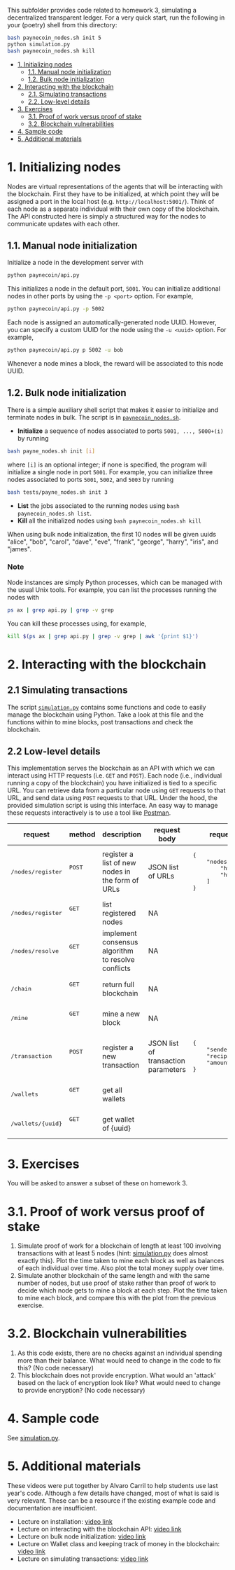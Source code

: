 This subfolder provides code related to homework 3, simulating a decentralized transparent ledger.
For a very quick start, run the following in your (poetry) shell from this directory:
```sh
bash paynecoin_nodes.sh init 5
python simulation.py
bash paynecoin_nodes.sh kill
```

- [1. Initializing nodes](#1-initializing-nodes)
  - [1.1. Manual node initialization](#11-manual-node-initialization)
  - [1.2. Bulk node initialization](#12-bulk-node-initialization)
- [2. Interacting with the blockchain](#2-interacting-with-the-blockchain)
  - [2.1. Simulating transactions](#21-simulating-transactions)
  - [2.2. Low-level details](#22-low-level-details)
- [3. Exercises](#3-exercises)
  - [3.1. Proof of work versus proof of stake](#31-proof-of-work-versus-proof-of-stake)
  - [3.2. Blockchain vulnerabilities](#32-blockchain-vulnerabilities)
- [4. Sample code](#4-sample-code)
- [5. Additional materials](#4-additional-materials)

# 1. Initializing nodes

Nodes are virtual representations of the agents that will be interacting with the blockchain. First they have to be initialized, at which point they will be assigned a port in the local host (e.g. `http://localhost:5001/`). Think of each node as a separate individual with their own copy of the blockchain. The API constructed here is simply a structured way for the nodes to communicate updates with each other.

## 1.1. Manual node initialization

Initialize a node in the development server with
```sh
python paynecoin/api.py
```
This initializes a node in the default port, `5001`.
You can initialize additional nodes in other ports by using the `-p <port>` option. For example,
```sh
python paynecoin/api.py -p 5002
```

Each node is assigned an automatically-generated node UUID. However, you can specify a custom UUID for the node using the `-u <uuid>` option. For example,
```sh
python paynecoin/api.py p 5002 -u bob
```
Whenever a node mines a block, the reward will be associated to this node UUID.

## 1.2. Bulk node initialization

There is a simple auxiliary shell script that makes it easier to initialize and terminate nodes in bulk.
The script is in [`paynecoin_nodes.sh`](paynecoin_nodes.sh).
- **Initialize** a sequence of nodes associated to ports `5001, ..., 5000+(i)` by running
```sh
bash payne_nodes.sh init [i]
```
where `[i]` is an optional integer; if none is specified, the program will initialize a single node in port `5001`.
For example, you can initialize three nodes associated to ports `5001`, `5002`, and `5003` by running
```sh
bash tests/payne_nodes.sh init 3
```
- **List** the jobs associated to the running nodes using `bash paynecoin_nodes.sh list`.
- **Kill**  all the initialized nodes using `bash paynecoin_nodes.sh kill`

When using bulk node initialization, the first 10 nodes will be given uuids "alice", "bob", "carol", "dave", "eve", "frank", "george", "harry", "iris", and "james".

### Note <!-- omit in toc -->

Node instances are simply Python processes, which can be managed with the usual Unix tools. For example, you can list the processes running the nodes with
```sh
ps ax | grep api.py | grep -v grep
```
You can kill these processes using, for example,
```sh
kill $(ps ax | grep api.py | grep -v grep | awk '{print $1}')
```

# 2. Interacting with the blockchain

## 2.1 Simulating transactions

The script [`simulation.py`](simulation.py) contains some functions and code to easily manage the blockchain using Python.
Take a look at this file and the functions within to mine blocks, post transactions and check the blockchain.

## 2.2 Low-level details

This implementation serves the blockchain as an API with which we can interact using HTTP requests (i.e. ```GET``` and ```POST```). Each node (i.e., individual running a copy of the blockchain) you have initialized is tied to a specific URL. You can retrieve data from a particular node using ```GET``` requests to that URL, and send data using ```POST``` requests to that URL. Under the hood, the provided simulation script is using this interface.
An easy way to manage these requests interactively is to use a tool like [Postman](https://www.postman.com/downloads/).

<table>
<thead>
  <tr>
    <th>request</th>
    <th>method</th>
    <th>description</th>
    <th>request body</th>
    <th>request body example</th>
  </tr>
</thead>
<tbody>
  <tr>
    <td><pre>/nodes/register</pre></td>
    <td><pre>POST</pre><br></td>
    <td>register a list of new nodes in the form of URLs</td>
    <td>JSON list of URLs</td>
    <td><pre>{<br>    "nodes": [<br>        "http://localhost:5000",<br>        "http://localhost:5001"<br>    ]<br>}</pre></td>
  </tr>
   <tr>
    <td><pre>/nodes/register</pre></td>
    <td><pre>GET</pre><br></td>
    <td>list registered nodes</td>
    <td>NA</td>
    <td></td>
  </tr>
  <tr>
    <td><pre>/nodes/resolve</pre></td>
    <td><pre>GET</pre><br></td>
    <td>implement consensus algorithm to resolve conflicts</td>
    <td>NA</td>
    <td></td>
  </tr>
  <tr>
    <td><pre>/chain</pre></td>
    <td><pre>GET</pre><br></td>
    <td>return full blockchain</td>
    <td>NA</td>
    <td></td>
  </tr>
  <tr>
    <td><pre>/mine</pre></td>
    <td><pre>GET</pre><br></td>
    <td>mine a new block</td>
    <td>NA</td>
    <td></td>
  </tr>
  <tr>
    <td><pre>/transaction</pre></td>
    <td><pre>POST</pre><br></td>
    <td>register a new transaction</td>
    <td>JSON list of transaction parameters</td>
    <td><pre>{<br>    "sender": "alvaro",<br>    "recipient": "jonathan",<br>    "amount": 42<br>}</pre></td>
  </tr>
  <tr>
    <td><pre>/wallets</pre></td>
    <td><pre>GET</pre><br></td>
    <td>get all wallets</td>
    <td></td>
    <td></td>
  </tr>
  <tr>
    <td><pre>/wallets/{uuid}</pre></td>
    <td><pre>GET</pre><br></td>
    <td>get wallet of {uuid}</td>
    <td></td>
    <td></td>
  </tr>
</tbody>
</table>

# 3. Exercises

You will be asked to answer a subset of these on homework 3.

# 3.1. Proof of work versus proof of stake

1. Simulate proof of work for a blockchain of length at least 100 involving transactions with at least 5 nodes (hint: [simulation.py](simulation.py) does almost exactly this). Plot the time taken to mine each block as well as balances of each individual over time. Also plot the total money supply over time.
2. Simulate another blockchain of the same length and with the same number of nodes, but use proof of stake rather than proof of work to decide which node gets to mine a block at each step. Plot the time taken to mine each block, and compare this with the plot from the previous exercise.

# 3.2. Blockchain vulnerabilities

1. As this code exists, there are no checks against an individual spending more than their balance. What would need to change in the code to fix this? (No code necessary)
2. This blockchain does not provide encryption. What would an 'attack' based on the lack of encryption look like? What would need to change to provide encryption? (No code necessary)

# 4. Sample code

See [simulation.py](simulation.py).

# 5. Additional materials

These videos were put together by Alvaro Carril to help students use last year's code. Although a few details have changed, most of what is said is very relevant. These can be a resource if the existing example code and documentation are insufficient.

- Lecture on installation: [video link](https://princeton.zoom.us/rec/share/I1__5keDJzAoVYfEirM7bEnDpNjPLNf39UjZRKUZKD-Df-YkqvmMf8delS3K9X9p.PYAh47XNeIk37Hof?startTime=1633476809000)
- Lecture on interacting with the blockchain API: [video link](https://princeton.zoom.us/rec/share/MizzD2wezrg6DhsX0FCxNYDPgROO-cuV47b_sPBfLA5xOl78jmueRLdZO_9AWkDq.rVKjI1nxkx9X9f7m?startTime=1634577401000)
- Lecture on bulk node initialization: [video link](https://princeton.zoom.us/rec/share/IcwncgJhD7JSt_DwlwI6dqB0WrHqp6UpxoSfKC9p2iBufvenmYDENDoWENkiAqQn.gj58kJ9l5uip7izX)
- Lecture on Wallet class and keeping track of money in the blockchain: [video link](https://princeton.zoom.us/rec/share/U1ku3gC7EbunUtu-qMR_taEEbha1FxVO_1gXckH-LEJqqV6sFyytm849t_fwBZKs.yBZk6hki-HF_Wroy)
- Lecture on simulating transactions: [video link](https://princeton.zoom.us/rec/share/c07Sm4ucX3VTJbL_exEMCPJnIOqaCoNriQMmSga2VJllNnTQ4zS80ffJt6D7pD3t.V8dVboGu-9lRcgLV)

